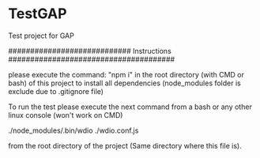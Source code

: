 # TestGAP
Test project for GAP

############################ Instructions ######################################

please execute the command: "npm i" in the root directory (with CMD or bash) of this project to install all dependencies (node_modules folder is exclude due to .gitignore file)

To run the test please execute the next command from a bash or any other linux console (won't work on CMD)

./node_modules/.bin/wdio ./wdio.conf.js

from the root directory of the project (Same directory where this file is).


